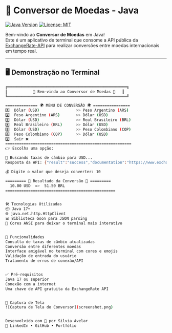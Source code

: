 # 💱 Conversor de Moedas - Java

[![Java Version](https://img.shields.io/badge/Java-17%2B-%23ED8B00?style=for-the-badge&logo=openjdk)](https://openjdk.java.net/)
[![License: MIT](https://img.shields.io/badge/License-MIT-yellow.svg?style=for-the-badge)](https://opensource.org/licenses/MIT)

Bem-vindo ao **Conversor de Moedas** em Java!  
Este é um aplicativo de terminal que consome a API pública da [ExchangeRate-API](https://www.exchangerate-api.com/) para realizar conversões entre moedas internacionais em tempo real.

---

## 🖥️ Demonstração no Terminal

```bash
╔════════════════════════════════════════════════════╗
║           💱 Bem-vindo ao Conversor de Moedas 💱   ║
╚════════════════════════════════════════════════════╝

============== 🌍 MENU DE CONVERSÃO 🌍 ================
1️⃣  Dólar (USD)                >> Peso Argentino (ARS)
2️⃣  Peso Argentino (ARS)       >> Dólar (USD)
3️⃣  Dólar (USD)                >> Real Brasileiro (BRL)
4️⃣  Real Brasileiro (BRL)      >> Dólar (USD)
5️⃣  Dólar (USD)                >> Peso Colombiano (COP)
6️⃣  Peso Colombiano (COP)      >> Dólar (USD)
7️⃣  Sair ❌ 
=======================================================
👉 Escolha uma opção:

🔄 Buscando taxas de câmbio para USD...
Resposta da API: {"result":"success","documentation":"https://www.exchangerate-api.com/docs","terms_of_use":"https://www.exchangerate-api.com/terms","base_code":"USD","conversion_rates":{"USD":1,"BRL":5.15,"ARS":880.50,"COP":3920.75}}

💰 Digite o valor que deseja converter: 10

========= 💱 Resultado da Conversão 💱 =========
  10.00 USD  =>  51.50 BRL
================================================


🛠️ Tecnologias Utilizadas
📦 Java 17+
🌐 java.net.http.HttpClient
📊 Biblioteca Gson para JSON parsing
🎨 Cores ANSI para deixar o terminal mais interativo


📌 Funcionalidades
Consulta de taxas de câmbio atualizadas
Conversão entre diferentes moedas
Interface amigável no terminal com cores e emojis
Validação de entrada do usuário
Tratamento de erros de conexão/API


✅ Pré-requisitos
Java 17 ou superior
Conexão com a internet
Uma chave de API gratuita da ExchangeRate API


📸 Captura de Tela
![Captura de Tela do Conversor](screenshot.png)


Desenvolvido com 💙 por Silvia Avelar
🔗 LinkedIn • GitHub • Portfólio
